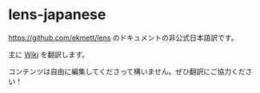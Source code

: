 lens-japanese
=============

<a href="https://github.com/ekmett/lens">https://github.com/ekmett/lens</a> のドキュメントの非公式日本語訳です。

主に <a href="Kinokkory/lens-japanese/wiki">Wiki</a> を翻訳します。

コンテンツは自由に編集してくださって構いません。ぜひ翻訳にご協力ください！
